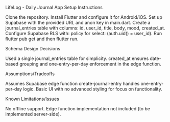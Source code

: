 LifeLog - Daily Journal App
Setup Instructions

Clone the repository.
Install Flutter and configure it for Android/iOS.
Set up Supabase with the provided URL and anon key in main.dart.
Create a journal_entries table with columns: id, user_id, title, body, mood, created_at.
Configure Supabase RLS with: policy for select: (auth.uid() = user_id).
Run flutter pub get and then flutter run.

Schema Design Decisions

Used a single journal_entries table for simplicity.
created_at ensures date-based grouping and one-entry-per-day enforcement in the edge function.

Assumptions/Tradeoffs

Assumes Supabase edge function create-journal-entry handles one-entry-per-day logic.
Basic UI with no advanced styling for focus on functionality.

Known Limitations/Issues

No offline support.
Edge function implementation not included (to be implemented server-side).
